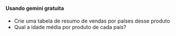 #### Usando gemini gratuita
- Crie uma tabela de resumo de vendas por países desse produto
- Qual a idade média por produto de cada país?